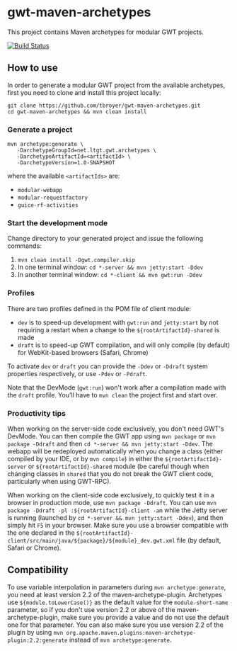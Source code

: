 gwt-maven-archetypes
====================

This project contains Maven archetypes for modular GWT projects.

[![Build Status](https://buildhive.cloudbees.com/job/tbroyer/job/gwt-maven-archetypes/badge/icon)](https://buildhive.cloudbees.com/job/tbroyer/job/gwt-maven-archetypes/)

How to use
----------

In order to generate a modular GWT project from the available archetypes, first
you need to clone and install this project locally:

    git clone https://github.com/tbroyer/gwt-maven-archetypes.git
    cd gwt-maven-archetypes && mvn clean install

### Generate a project

    mvn archetype:generate \
       -DarchetypeGroupId=net.ltgt.gwt.archetypes \
       -DarchetypeArtifactId=<artifactId> \
       -DarchetypeVersion=1.0-SNAPSHOT

where the available `<artifactIds>` are:

* `modular-webapp`
* `modular-requestfactory`
* `guice-rf-activities`

### Start the development mode

Change directory to your generated project and issue the following commands:

1. `mvn clean install -Dgwt.compiler.skip`
2. In one terminal window: `cd *-server && mvn jetty:start -Ddev`
3. In another terminal window: `cd *-client && mvn gwt:run -Ddev`

### Profiles

There are two profiles defined in the POM file of client module:

* `dev` is to speed-up development with `gwt:run` and `jetty:start` by not
  requiring a restart when a change to the `${rootArtifactId}-shared` is made
* `draft` is to speed-up GWT compilation, and will only compile (by default)
  for WebKit-based browsers (Safari, Chrome)

To activate `dev` or `draft` you can provide the `-Ddev` or `-Ddraft` system
properties respectively, or use `-Pdev` or `-Pdraft`.

Note that the DevMode (`gwt:run`) won't work after a compilation made with the
`draft` profile. You'll have to `mvn clean` the project first and start over.

### Productivity tips

When working on the server-side code exclusively, you don't need GWT's DevMode.
You can then compile the GWT app using `mvn package` or `mvn package -Ddraft`
and then `cd *-server && mvn jetty:start -Ddev`. The webapp will be redeployed
automatically when you change a class (either compiled by your IDE, or by `mvn
compile`) in either the `${rootArtifactId}-server` or
`${rootArtifactId}-shared` module (be careful though when changing classes in
`shared` that you do not break the GWT client code, particularly when using
GWT-RPC).

When working on the client-side code exclusively, to quickly test it in a
browser in production mode, use `mvn package -Ddraft`. You can use `mvn package
-Ddraft -pl :${rootArtifactId}-client -am` while the Jetty server is running
(launched by `cd *-server && mvn jetty:start -Ddev`), and then simply hit `F5`
in your browser. Make sure you use a browser compatible with the one declared
in the `${rootArtifactId}-client/src/main/java/${package}/${module}_dev.gwt.xml`
file (by default, Safari or Chrome).

Compatibility
-------------

To use variable interpolation in parameters during `mvn archetype:generate`,
you need at least version 2.2 of the maven-archetype-plugin. Archetypes use
`${module.toLowerCase()}` as the default value for the `module-short-name`
parameter, so if you don't use version 2.2 or above of the
maven-archetype-plugin, make sure you provide a value and do not use the
default one for that parameter. You can also make sure you use version 2.2 of
the plugin by using `mvn
org.apache.maven.plugins:maven-archetype-plugin:2.2:generate` instead of `mvn
archetype:generate`.
